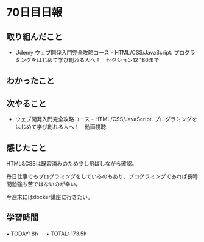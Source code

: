 # 70日目日報

## 取り組んだこと
- Udemy ウェブ開発入門完全攻略コース - HTML/CSS/JavaScript. プログラミングをはじめて学び創れる人へ！　セクション12 180まで
  
## わかったこと
  
## 次やること
- ウェブ開発入門完全攻略コース - HTML/CSS/JavaScript. プログラミングをはじめて学び創れる人へ！　動画視聴

## 感じたこと
HTML&CSSは既習済みのため少し飛ばしながら確認。

毎日仕事でもプログラミングをしているのもあり、プログラミングであれば長時間勉強も苦ではないのが幸い。

今週末にはdocker講座に行きたい。

## 学習時間
• TODAY: 8h
　
• TOTAL: 173.5h
